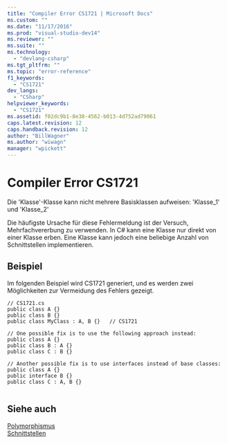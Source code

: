 ```yaml
---
title: "Compiler Error CS1721 | Microsoft Docs"
ms.custom: ""
ms.date: "11/17/2016"
ms.prod: "visual-studio-dev14"
ms.reviewer: ""
ms.suite: ""
ms.technology: 
  - "devlang-csharp"
ms.tgt_pltfrm: ""
ms.topic: "error-reference"
f1_keywords: 
  - "CS1721"
dev_langs: 
  - "CSharp"
helpviewer_keywords: 
  - "CS1721"
ms.assetid: f02dc9b1-8e38-4562-b013-4d752ad79061
caps.latest.revision: 12
caps.handback.revision: 12
author: "BillWagner"
ms.author: "wiwagn"
manager: "wpickett"
---
```

# Compiler Error CS1721
Die 'Klasse'\-Klasse kann nicht mehrere Basisklassen aufweisen: 'Klasse\_1' und 'Klasse\_2'  
  
 Die häufigste Ursache für diese Fehlermeldung ist der Versuch, Mehrfachvererbung zu verwenden.  In C\# kann eine Klasse nur direkt von einer Klasse erben.  Eine Klasse kann jedoch eine beliebige Anzahl von Schnittstellen implementieren.  
  
## Beispiel  
 Im folgenden Beispiel wird CS1721 generiert, und es werden zwei Möglichkeiten zur Vermeidung des Fehlers gezeigt.  
  
```  
// CS1721.cs  
public class A {}  
public class B {}  
public class MyClass : A, B {}   // CS1721  
  
// One possible fix is to use the following approach instead:  
public class A {}  
public class B : A {}  
public class C : B {}  
  
// Another possible fix is to use interfaces instead of base classes:  
public class A {}  
public interface B {}  
public class C : A, B {}  
  
```  
  
## Siehe auch  
 [Polymorphismus](../../../csharp/programming-guide/classes-and-structs/polymorphism.md)   
 [Schnittstellen](../../../csharp/programming-guide/interfaces/index.md)